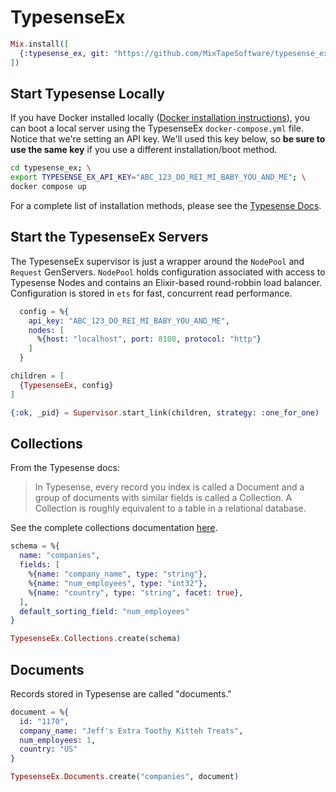 # TypesenseEx

```elixir
Mix.install([
  {:typesense_ex, git: "https://github.com/MixTapeSoftware/typesense_ex"}
])
```

## Start Typesense Locally

If you have Docker installed locally ([Docker installation instructions](https://docs.docker.com/engine/install/)), you can boot a local server using the TypesenseEx `docker-compose.yml` file. Notice that we're setting an API key. We'll used this key below, so **be sure to use the same key** if you use a different installation/boot method.

```bash
cd typesense_ex; \
export TYPESENSE_EX_API_KEY="ABC_123_DO_REI_MI_BABY_YOU_AND_ME"; \
docker compose up
```

For a complete list of installation methods, please see the [Typesense Docs](https://typesense.org/docs/guide/install-typesense.html).

## Start the TypesenseEx Servers

The TypesenseEx supervisor is just a wrapper around the `NodePool` and `Request` GenServers. `NodePool` holds configuration associated with access to Typesense Nodes and contains an Elixir-based round-robbin load balancer. Configuration is stored in `ets` for fast, concurrent read performance.

```elixir
  config = %{
    api_key: "ABC_123_DO_REI_MI_BABY_YOU_AND_ME",
    nodes: [
      %{host: "localhost", port: 8108, protocol: "http"}
    ]
  }

children = [
  {TypesenseEx, config}
]

{:ok, _pid} = Supervisor.start_link(children, strategy: :one_for_one)

```

## Collections

From the Typesense docs:

> In Typesense, every record you index is called a Document and a group of documents with similar fields is called a Collection. A Collection is roughly equivalent to a table in a relational database.

See the complete collections documentation [here](https://typesense.org/docs/0.24.0/api/collections.html#with-pre-defined-schema).

```elixir
schema = %{
  name: "companies",
  fields: [
    %{name: "company_name", type: "string"},
    %{name: "num_employees", type: "int32"},
    %{name: "country", type: "string", facet: true},
  ],
  default_sorting_field: "num_employees"
}

TypesenseEx.Collections.create(schema)
```

## Documents

Records stored in Typesense are called "documents."

```elixir
document = %{
  id: "1170",
  company_name: "Jeff's Extra Toothy Kitteh Treats",
  num_employees: 1,
  country: "US"
}

TypesenseEx.Documents.create("companies", document)
```
